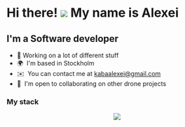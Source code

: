 Hi there! ![](https://user-images.githubusercontent.com/18350557/176309783-0785949b-9127-417c-8b55-ab5a4333674e.gif) My name is Alexei
===================================================================================================================================

I'm a Software developer
------------------

* 🔭 Working on a lot of different stuff
* 🌍  I'm based in Stockholm
* ✉️  You can contact me at [kabaalexei@gmail.com](mailto:kabaalexei@gmail.com)
* 🤝  I'm open to collaborating on other drone projects
### My stack


<p align="center">
  <a href="https://skillicons.dev">
    <img src="https://skillicons.dev/icons?i=js,ts,react,redux,git,vue,html,css,sass,nodejs,express,mongodb,docker,render,materialui,bootstrap,figma" />
  </a>
</p>

